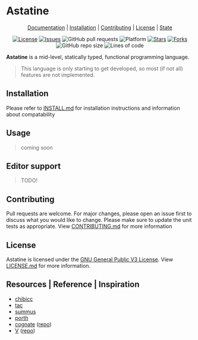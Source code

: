 # Astatine

<div align="center">

[Documentation](https://github.com/spydr06/astatine/wiki) |
[Installation](./INSTALL.md) |
[Contributing](./CONTRIBUTING.md) |
[License](./LICENSE) |
[State](#current-state)

[![License](https://img.shields.io/github/license/spydr06/astatine?style=flat-square)](https://github.com/Spydr06/astatine/blob/main/LICENSE)
[![Issues](https://img.shields.io/github/issues/spydr06/astatine?style=flat-square)](https://github.com/Spydr06/astatine/issues)
![GitHub pull requests](https://img.shields.io/github/issues-pr/spydr06/astatine?style=flat-square)
![Platform](https://img.shields.io/badge/platform-linux_x86__64-blueviolet?style=flat-square)
[![Stars](https://img.shields.io/github/stars/spydr06/astatine?style=flat-square)](https://github.com/Spydr06/astatine/stargazers)
[![Forks](https://img.shields.io/github/forks/spydr06/astatine?style=flat-square)](https://github.com/Spydr06/astatine/network/members)
![GitHub repo size](https://img.shields.io/github/repo-size/spydr06/astatine?style=flat-square)
![Lines of code](https://img.shields.io/tokei/lines/github/spydr06/astatine?style=flat-square)

</div>

**Astatine** is a mid-level, statically typed, functional programming language.

> This language is only starting to get developed, so most (if not all) features are not implemented.

## Installation

Please refer to [INSTALL.md](./INSTALL.md) for installation instructions and information about compatability

## Usage 

> coming soon

## Editor support

> TODO!

## Contributing

Pull requests are welcome. For major changes, please open an issue first to discuss what you would like to change.
Please make sure to update the unit tests as appropriate.
View [CONTRIBUTING.md](./CONTRIBUTING.md) for more information

## License

Astatine is licensed under the [GNU General Public V3 License](https://www.gnu.org/licenses/gpl-3.0.en.html#license-text). View [LICENSE.md](./LICENSE.md) for more information.

## Resources | Reference | Inspiration

- [chibicc](https://github.com/rui314/chibicc.git)
- [tac](https://github.com/sebbekarlsson/tac.git)
- [summus](https://github.com/igor84/summus.git)
- [porth](https://gitlab.com/tsoding/porth.git)
- [cognate](https://cognate-lang.github.io/) ([repo](https://github.com/cognate-lang/cognate.git))
- [V](https://vlang.io/) ([repo](https://github.com/vlang/v.git))
